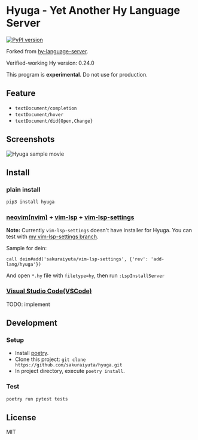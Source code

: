Hyuga - Yet Another Hy Language Server
======================================

[![PyPI version](https://badge.fury.io/py/hyuga.svg)](https://badge.fury.io/py/hyuga)

Forked from [hy-language-server](https://github.com/rinx/hy-language-server).

Verified-working Hy version: 0.24.0

This program is **experimental**. Do not use for production.

## Feature

- `textDocument/completion`
- `textDocument/hover`
- `textDocument/did{Open,Change}`

## Screenshots

![Hyuga sample movie](https://raw.githubusercontent.com/sakuraiyuta/hyuga/images/hyuga-image.gif)


## Install

### plain install

```bash
pip3 install hyuga
```

### [neovim(nvim)](https://github.com/neovim/neovim) + [vim-lsp](https://github.com/prabirshrestha/vim-lsp) + [vim-lsp-settings]()

**Note:** Currently `vim-lsp-settings` doesn't have installer for Hyuga.
You can test with [my vim-lsp-settings branch](https://github.com/sakuraiyuta/vim-lsp-settings/tree/add-lang/hyuga).

Sample for dein:

```vim
call dein#add('sakuraiyuta/vim-lsp-settings', {'rev': 'add-lang/hyuga'})
```

And open `*.hy` file with `filetype=hy`, then run `:LspInstallServer`

### [Visual Studio Code(VSCode)](https://code.visualstudio.com)

TODO: implement

## Development

### Setup

- Install [poetry](https://github.com/python-poetry/poetry).
- Clone this project: `git clone https://github.com/sakuraiyuta/hyuga.git`
- In project directory, execute `poetry install`.

### Test

```bash
poetry run pytest tests
```

## License

MIT
